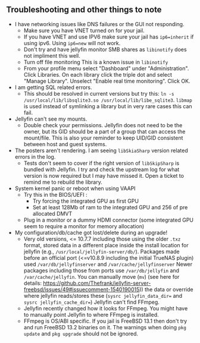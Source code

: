 ## Troubleshooting and other things to note
- I have networking issues like DNS failures or the GUI not responding.
   - Make sure you have VNET turned on for your jail.
    - If you have VNET and use IPV6 make sure your jail has `ip6=inherit` if using ipv6. Using `ip6=new` will not work.
   - Don't try and have jellyfin monitor SMB shares as `libinotify` does not impliment this well.
   - Turn off file monitoring  This is a known issue in `libinotify`
    - From your profile menu select "Dashboard" under "Administration". Click Libraries. On each library click the triple dot and select "Manage Library". Unselect "Enable real time monitoring". Click OK.
- I am getting SQL related errors.
  - This should be resolved in current versions but try this: `ln -s /usr/local/lib/libsqlite3.so /usr/local/lib/libe_sqlite3`. `libmap` is used instead of symlinking a library but in very rare cases this can fail.
- Jellyfin can't see my mounts.
  - Double check your permissions. Jellyfin does not need to be the owner, but its GID should be a part of a group that can access the mount/file. This is also your reminder to keep UID/GID consistent between host and guest systems.
- The posters aren't rendering. I am seeing `libSkiaSharp` version related errors in the log.
  - Tests don't seem to cover if the right version of `libSkipSharp` is bundled with Jellyfin. I try and check the upstream log for what version is now required but I may have missed it. Open a ticket to remind me to rebuild the library. 
- System kernel panic or reboot when using VAAPI
  - Try this in the BIOS/UEFI :
    - Try forcing the integrated GPU as first GPU
    - Set at least 128Mb of ram to the integrated GPU and 256 of pre allocated DMVT
  - Plug in a monitor or a dummy HDMI connector (some integrated GPU seem to require a monitor for memory allocation)
- My configuration/db/cache got lost/delete during an upgrade!
  - Very old versions, <= 10.7.7 including those using the older `.txz` format, stored data in a different place inside the install location for jellyfin (e.g., `/usr/local/jellyfin-server/db/`). Packages made before an official port (<=v10.8.9 including the initial TrueNAS plugin) used `/var/db/jellyfinserver` and `/var/cache/jellyfinserver` Newer packages including those from ports use `/var/db/jellyfin` and `/var/cache/jellyfin`. You can manually move (`mv`) (see here for details: https://github.com/Thefrank/jellyfin-server-freebsd/issues/49#issuecomment-1540190015)) the data or override where jellyfin reads/stores these (`sysrc jellyfin_data_dir=` and `sysrc jellyfin_cache_dir=`)
  Jellyfin can't find FFmpeg.
  - Jellyfin recently changed how it looks for FFmpeg. You might have to manually point Jellyfin to where FFmpeg is installed.
  - FFmpeg is OS/ABI specific. If you jail is FreeBSD 13.1 then don't try and run FreeBSD 13.2 binaries on it. The warnings when doing `pkg update` and `pkg upgrade` should not be ignored.